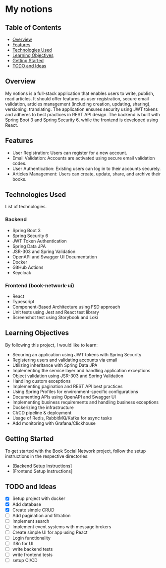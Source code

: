 # My notions

## Table of Contents
- [Overview](#overview)
- [Features](#features)
- [Technologies Used](#technologies-used)
- [Learning Objectives](#learning-objectives)
- [Getting Started](#getting-started)
- [TODO and Ideas](#note-and-ideas)

## Overview
My notions is a full-stack application that enables users to write, publish, read articles. It should offer features as user registration, secure email validation, articles management (including creation, updating, sharing), versioning, translating. The application ensures security using JWT tokens and adheres to best practices in REST API design. The backend is built with Spring Boot 3 and Spring Security 6, while the frontend is developed using React.

## Features
- User Registration: Users can register for a new account.
- Email Validation: Accounts are activated using secure email validation codes.
- User Authentication: Existing users can log in to their accounts securely.
- Articles Management: Users can create, update, share, and archive their books.

## Technologies Used
List of technologies.

### Backend

- Spring Boot 3
- Spring Security 6
- JWT Token Authentication
- Spring Data JPA
- JSR-303 and Spring Validation
- OpenAPI and Swagger UI Documentation
- Docker
- GitHub Actions
- Keycloak

### Frontend (book-network-ui)

- React
- Typescript
- Component-Based Architecture using FSD approach
- Unit tests using Jest and React test library
- Screenshot test using Storybook and Loki

## Learning Objectives

By following this project, I would like to learn:

- Securing an application using JWT tokens with Spring Security
- Registering users and validating accounts via email
- Utilizing inheritance with Spring Data JPA
- Implementing the service layer and handling application exceptions
- Object validation using JSR-303 and Spring Validation
- Handling custom exceptions
- Implementing pagination and REST API best practices
- Using Spring Profiles for environment-specific configurations
- Documenting APIs using OpenAPI and Swagger UI
- Implementing business requirements and handling business exceptions
- Dockerizing the infrastructure
- CI/CD pipeline & deployment
- Usage of Redis, RabbitMQ/Kafka for async tasks
- Add monitoring with Grafana/Clickhouse

## Getting Started

To get started with the Book Social Network project, follow the setup instructions in the respective directories:

- [Backend Setup Instructions]
- [Frontend Setup Instructions]

## TODO and Ideas

- [x] Setup project with docker
- [x] Add database
- [x] Create simple CRUD
- [ ] Add pagination and filtration
- [ ] Implement search
- [ ] Implement event systems with message brokers
- [ ] Create simple UI for app using React
- [ ] Login functionality
- [ ] I18n for UI
- [ ] write backend tests
- [ ] write frontend tests
- [ ] setup CI/CD
